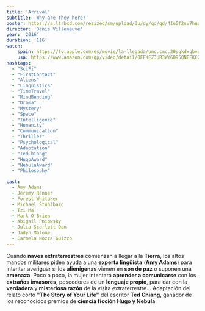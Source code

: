 ```yaml
---
title: 'Arrival'
subtitle: 'Why are they here?'
poster: https://a.ltrbxd.com/resized/sm/upload/3u/dy/qd/qd/4Iu5f2nv7huqvuYkmZvSPOtbFjs-0-1000-0-1500-crop.jpg?v=0fc28fdf2c
director: 'Denis Villeneuve'
year: '2016'
duration: '116'
watch:
    spain: https://tv.apple.com/es/movie/la-llegada/umc.cmc.20sgkdxqbvucopzt913joa0gr?playableId=tvs.sbd.9001%3A1174618339
    usa: https://www.amazon.com/gp/video/detail/0FFKEZ3UR3WY6O95QNEEKC2QUS/ref=atv_dl_rdr?tag=justus1ktp-20
hashtags:
  - "SciFi"
  - "FirstContact"
  - "Aliens"
  - "Linguistics"
  - "TimeTravel"
  - "MindBending"
  - "Drama"
  - "Mystery"
  - "Space"
  - "Intelligence"
  - "Humanity"
  - "Communication"
  - "Thriller"
  - "Psychological"
  - "Adaptation"
  - "TedChiang"
  - "HugoAward"
  - "NebulaAward"
  - "Philosophy"

cast:
  - Amy Adams
  - Jeremy Renner
  - Forest Whitaker
  - Michael Stuhlbarg
  - Tzi Ma
  - Mark O'Brien
  - Abigail Pniowsky
  - Julia Scarlett Dan
  - Jadyn Malone
  - Carmela Nozza Guizzo
---
```


Cuando **naves extraterrestres** comienzan a llegar a la **Tierra**, los altos mandos militares piden ayuda a una **experta lingüista** (**Amy Adams**) para intentar averiguar si los **alienígenas** vienen en **son de paz** o suponen una **amenaza**. Poco a poco, la mujer intentará **aprender a comunicarse** con los **extraños invasores**, poseedores de un **lenguaje propio**, para dar con la **verdadera** y **misteriosa razón** de la visita extraterrestre... Adaptación del relato corto **"The Story of Your Life"** del escritor **Ted Chiang**, ganador de los reconocidos premios de **ciencia ficción Hugo y Nebula**.
